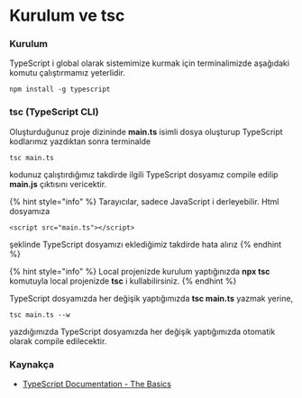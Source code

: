 # Kurulum ve tsc

### Kurulum

TypeScript i global olarak sistemimize kurmak için terminalimizde aşağıdaki komutu çalıştırmamız yeterlidir.

```text
npm install -g typescript
```

### tsc \(TypeScript CLI\)

Oluşturduğunuz proje dizininde **main.ts** isimli dosya oluşturup TypeScript kodlarımız yazdıktan sonra terminalde 

```text
tsc main.ts
```

kodunuz çalıştırdığımız takdirde ilgili TypeScript dosyamız compile edilip **main.js** çıktısını vericektir. 

{% hint style="info" %}
Tarayıcılar, sadece JavaScript i derleyebilir. Html dosyamıza

```markup
<script src="main.ts"></script>
```

şeklinde TypeScript dosyamızı eklediğimiz takdirde hata alırız 
{% endhint %}

{% hint style="info" %}
Local projenizde kurulum yaptığınızda **npx tsc** komutuyla local projenizde **tsc** i kullabilirsiniz.
{% endhint %}



TypeScript dosyamızda her değişik yaptığımızda **tsc main.ts** yazmak yerine,

```text
tsc main.ts --w
```

 yazdığımızda TypeScript dosyamızda her değişik yaptığımızda otomatik olarak compile edilecektir.



### Kaynakça

* [TypeScript Documentation - The Basics](https://www.typescriptlang.org/docs/handbook/2/basic-types.html)

